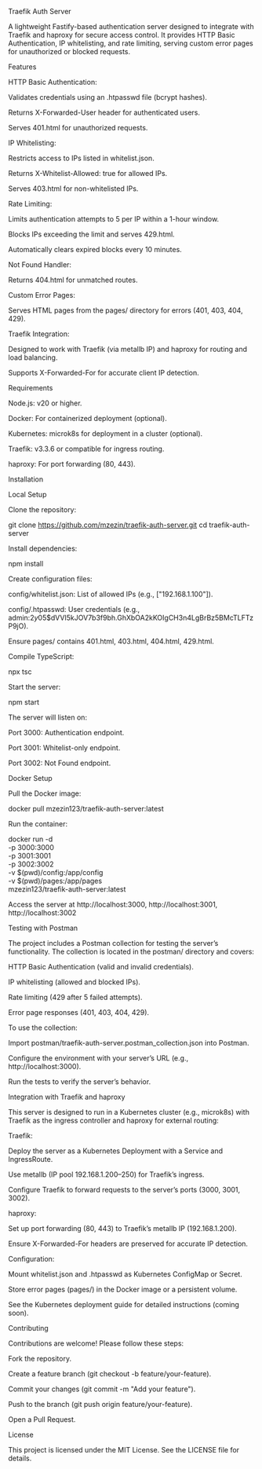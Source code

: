 Traefik Auth Server

A lightweight Fastify-based authentication server designed to integrate with Traefik and haproxy for secure access control. It provides HTTP Basic Authentication, IP whitelisting, and rate limiting, serving custom error pages for unauthorized or blocked requests.



Features





HTTP Basic Authentication:





Validates credentials using an .htpasswd file (bcrypt hashes).



Returns X-Forwarded-User header for authenticated users.



Serves 401.html for unauthorized requests.



IP Whitelisting:





Restricts access to IPs listed in whitelist.json.



Returns X-Whitelist-Allowed: true for allowed IPs.



Serves 403.html for non-whitelisted IPs.



Rate Limiting:





Limits authentication attempts to 5 per IP within a 1-hour window.



Blocks IPs exceeding the limit and serves 429.html.



Automatically clears expired blocks every 10 minutes.



Not Found Handler:





Returns 404.html for unmatched routes.



Custom Error Pages:





Serves HTML pages from the pages/ directory for errors (401, 403, 404, 429).



Traefik Integration:





Designed to work with Traefik (via metallb IP) and haproxy for routing and load balancing.



Supports X-Forwarded-For for accurate client IP detection.

Requirements





Node.js: v20 or higher.



Docker: For containerized deployment (optional).



Kubernetes: microk8s for deployment in a cluster (optional).



Traefik: v3.3.6 or compatible for ingress routing.



haproxy: For port forwarding (80, 443).

Installation

Local Setup





Clone the repository:

git clone https://github.com/mzezin/traefik-auth-server.git
cd traefik-auth-server



Install dependencies:

npm install




Create configuration files:





config/whitelist.json: List of allowed IPs (e.g., ["192.168.1.100"]).



config/.htpasswd: User credentials (e.g., admin:$2y$05$dVVI5kJOV7b3f9bh.GhXbOA2kKOIgCH3n4LgBrBz5BMcTLFTzP9jO).



Ensure pages/ contains 401.html, 403.html, 404.html, 429.html.



Compile TypeScript:

npx tsc



Start the server:

npm start

The server will listen on:





Port 3000: Authentication endpoint.



Port 3001: Whitelist-only endpoint.



Port 3002: Not Found endpoint.

Docker Setup





Pull the Docker image:

docker pull mzezin123/traefik-auth-server:latest



Run the container:

docker run -d \
  -p 3000:3000 \
  -p 3001:3001 \
  -p 3002:3002 \
  -v $(pwd)/config:/app/config \
  -v $(pwd)/pages:/app/pages \
  mzezin123/traefik-auth-server:latest



Access the server at http://localhost:3000, http://localhost:3001, http://localhost:3002

Testing with Postman

The project includes a Postman collection for testing the server’s functionality. The collection is located in the postman/ directory and covers:





HTTP Basic Authentication (valid and invalid credentials).



IP whitelisting (allowed and blocked IPs).



Rate limiting (429 after 5 failed attempts).



Error page responses (401, 403, 404, 429).

To use the collection:





Import postman/traefik-auth-server.postman_collection.json into Postman.



Configure the environment with your server’s URL (e.g., http://localhost:3000).



Run the tests to verify the server’s behavior.

Integration with Traefik and haproxy

This server is designed to run in a Kubernetes cluster (e.g., microk8s) with Traefik as the ingress controller and haproxy for external routing:





Traefik:





Deploy the server as a Kubernetes Deployment with a Service and IngressRoute.



Use metallb (IP pool 192.168.1.200–250) for Traefik’s ingress.



Configure Traefik to forward requests to the server’s ports (3000, 3001, 3002).



haproxy:





Set up port forwarding (80, 443) to Traefik’s metallb IP (192.168.1.200).



Ensure X-Forwarded-For headers are preserved for accurate IP detection.



Configuration:





Mount whitelist.json and .htpasswd as Kubernetes ConfigMap or Secret.



Store error pages (pages/) in the Docker image or a persistent volume.

See the Kubernetes deployment guide for detailed instructions (coming soon).

Contributing

Contributions are welcome! Please follow these steps:





Fork the repository.



Create a feature branch (git checkout -b feature/your-feature).



Commit your changes (git commit -m "Add your feature").



Push to the branch (git push origin feature/your-feature).



Open a Pull Request.

License

This project is licensed under the MIT License. See the LICENSE file for details.